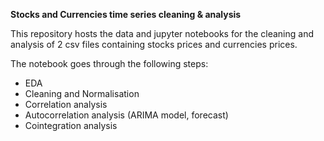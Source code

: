 **Stocks and Currencies time series cleaning & analysis**

This repository hosts the data and jupyter notebooks for the cleaning and analysis of 2 csv files containing stocks prices and currencies prices.

The notebook goes through the following steps:
- EDA
- Cleaning and Normalisation
- Correlation analysis
- Autocorrelation analysis (ARIMA model, forecast)
- Cointegration analysis
